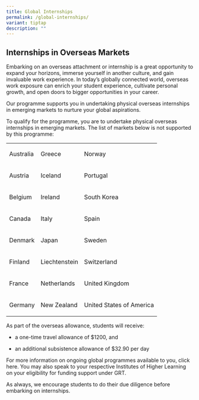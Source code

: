```yaml
---
title: Global Internships
permalink: /global-internships/
variant: tiptap
description: ""
---
```

<h2>Internships in Overseas Markets</h2>
<p></p>
<p>Embarking on an overseas attachment or internship is a great opportunity
to expand your horizons, immerse yourself in another culture, and gain
invaluable work experience. In today’s globally connected world, overseas
work exposure can enrich your student experience, cultivate personal growth,
and open doors to bigger opportunities in your career.</p>
<p>Our programme supports you in undertaking physical overseas internships
in emerging markets to nurture your global aspirations.</p>
<p>To qualify for the programme, you are to undertake physical overseas internships
in emerging markets. The list of markets below is not supported by this
programme:</p>
<table style="minWidth: 75px">
<colgroup>
<col>
<col>
<col>
</colgroup>
<tbody>
<tr>
<td rowspan="1" colspan="1">
<p>Australia</p>
</td>
<td rowspan="1" colspan="1">
<p>Greece</p>
</td>
<td rowspan="1" colspan="1">
<p>Norway</p>
</td>
</tr>
<tr>
<td rowspan="1" colspan="1">
<p>Austria</p>
</td>
<td rowspan="1" colspan="1">
<p>Iceland</p>
</td>
<td rowspan="1" colspan="1">
<p>Portugal</p>
</td>
</tr>
<tr>
<td rowspan="1" colspan="1">
<p>Belgium</p>
</td>
<td rowspan="1" colspan="1">
<p>Ireland</p>
</td>
<td rowspan="1" colspan="1">
<p>South Korea</p>
</td>
</tr>
<tr>
<td rowspan="1" colspan="1">
<p>Canada</p>
</td>
<td rowspan="1" colspan="1">
<p>Italy</p>
</td>
<td rowspan="1" colspan="1">
<p>Spain</p>
</td>
</tr>
<tr>
<td rowspan="1" colspan="1">
<p>Denmark</p>
</td>
<td rowspan="1" colspan="1">
<p>Japan</p>
</td>
<td rowspan="1" colspan="1">
<p>Sweden</p>
</td>
</tr>
<tr>
<td rowspan="1" colspan="1">
<p>Finland</p>
</td>
<td rowspan="1" colspan="1">
<p>Liechtenstein</p>
</td>
<td rowspan="1" colspan="1">
<p>Switzerland</p>
</td>
</tr>
<tr>
<td rowspan="1" colspan="1">
<p>France</p>
</td>
<td rowspan="1" colspan="1">
<p>Netherlands</p>
</td>
<td rowspan="1" colspan="1">
<p>United Kingdom</p>
</td>
</tr>
<tr>
<td rowspan="1" colspan="1">
<p>Germany</p>
</td>
<td rowspan="1" colspan="1">
<p>New Zealand</p>
</td>
<td rowspan="1" colspan="1">
<p>United States of America</p>
</td>
</tr>
</tbody>
</table>
<p></p>
<p>As part of the overseas allowance, students will receive:</p>
<ul data-tight="true" class="tight">
<li>
<p>a one-time travel allowance of $1200, and</p>
</li>
<li>
<p>an additional subsistence allowance of $32.90 per day</p>
</li>
</ul>
<p></p>
<p>For more information on ongoing global programmes available to you, click
here. You may also speak to your respective Institutes of Higher Learning
on your eligibility for funding support under GRT.</p>
<p>As always, we encourage students to do their due diligence before embarking
on internships.</p>